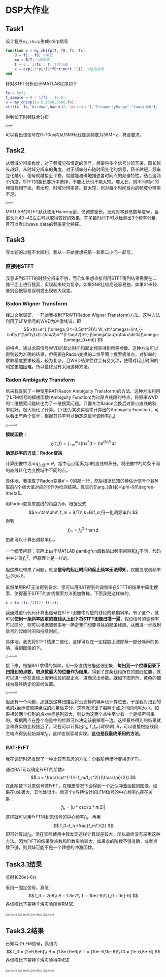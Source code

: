 # DSP大作业

## Task1

设计程序`my_chirp`生成chirp信号

```matlab
function x = my_chirp(T, f0, f1, fs)
    B = f1 - f0; %带宽
    mu = B/T; %调频率
    t = 0 : 1/fs : T; %时间轴
    x = exp(1i*pi*(2*f0*t+mu*t.^2)); %输出信号
end
```

针对STFT分析设计MATLAB程序如下

```matlab
fs = 5e7;
t_sample = 0 : 1/fs : 1e-5;
x = my_chirp(1e-5,15e6,35e6,fs);
stft(x, fs,"Window",hann(42,'periodic'),"FrequencyRange","twosided");
```

得到如下时频联合分布

<img src=".\img\task1.png" alt="task1" style="zoom:50%;" />

可以看出该信号在0\~10us内从15MHz线性调频变为35MHz，符合要求。

## Task2

从频域分辨率角度，对于频域分布恒定的信号，想要将多个信号分辨开来，窗长越长越好。从时域分辨率的角度，对于频率分布随时间变化的信号，窗长越短，频率变化越小，信号就越接近平稳，就越能准确地描述各时间点的频谱特性。结合这两个角度，STFT的窗长要折中选择，不能太长也不能太短。若太长，则不同时间的频谱互相干扰，若太短，时域分辨率差。若太短，则对每个时间段内的频域分辨率不足。

<img src=".\img\task2.png" alt="task2" style="zoom:50%;" />

MATLAB的STFT默认使用Hanning窗，仅调整窗长，发现对本题参数与信号，当窗长为40~42左右可以取得较好的效果，在多数时间下可以检测出3个频率分量，且可以看出wave_data的频率变化特征。

## Task3

写本题的过程不太顺利，我从一开始就想把第一和第二小问一起写。

### 直接用STFT

我意识到STFT的时频分辨率不够，而且如果想直接利用STFT得到结果需要在二维平面上进行搜索，实现起来较为复杂。如果SNR比较高还容易些，如果SNR较低则会很容易误判或出现较大误差。

### Radon Wigner Transform

经过文献调研，一开始我找到了RWT(Radon Wigner Transform)方法。这种方法利用了LFM信号的WVD为冲激线谱，即
$$
x(t)=e^{j(\omega_0 t+0.5mt^2)}\\
W_x(t,\omega)=\int_{-\infty}^{\infty}x(t+\tau/2)x^*(t-\tau/2)e^{-j\omega\tau}d\tau=\delta(\omega-(\omega_0+mt))
$$
的特点，通过求原信号WVD的起止时间和起止频率得到所需参数。这种方法可以得到较为准确的结果，但需要在Radon变换的二维平面上搜索极值点，对斜率的求取精度要求较高，较为复杂。且WVD结果往往会有交叉项，使得对起止时间的判定更加困难。所以最终没有采用这种方法。

### Radon Ambiguity Transform

后来我查到了一种使用RAT(Radon Ambiguity Transform)的方法。这种方法利用了LFM信号的模棱函数(Ambiguity Function)为过原点线段的特点，将原来WVD的二维搜索问题转化为了一维搜索问题。只需关注Radon变换后过原点直线的斜率就好，极大简化了计算。(下图为某次实验中计算出的Ambiguity Function，可以看出有两个信号，根据其斜率可以确定原信号调频率$f_m$)

<img src=".\task3_2\untitled3.png" alt="untitled3" style="zoom:50%;" />

**模糊函数：**
$$
\chi (\tau ,f)=\int _{-\infty }^{\infty}s(t)s^{*}(t-\tau )e^{i2\pi ft}\,dt
$$
**确定斜率的方法：Radon变换**

计算图像中沿$\arg_{法线}=\theta$，距中心点距离为$d$的直线的积分，将图像中的每条不同的直线转化为变换域中不同的点。

具体地，我提取了Radon变换$d=0$的那一行，然后根据已知的待估计信号个数$N$取前$N$个极大值对应的$\theta$作为检测结果。真实的$\arg_{直线}=\phi=90\degree-\theta$。



用Radon变换求直线的角度为$\phi$，根据公式
$$
k=\tan\phi\\
f_m = B/T\\
k=B/f_s(归一化调频率)\\
$$
得到
$$
f_m=f_s^2*\tan\phi
$$
由此可以计算出调频率$f_m$。

一个细节问题：实际上由于MATLAB pambgfun函数输出频率间隔和$f_s$不同，代码中并非乘$f_s^2$，但原理上是一样的。

但这样也带来了问题，就是**信号的起止时间和起止频率无法得知**，仅能提取调频率$f_m$的大小。

虽然单用RAT无法得到要求，但可以用RAT得到的调频率在STFT的结果中简化搜索，使得基于STFT的直线搜索方法更加鲁棒。下面我是这样做的。

```matlab
k = fm./fs./(f(2)-f(1));
```

我通过这行代码计算出信号在STFT图像中对应的线段的预期斜率。有了这个，就可以**使用一条斜率固定的直线从上到下将STFT图像扫描一遍**，假设信号的调频率可以区分，则可以根据调频率唯一确定我们想要寻找的那条线段，从而进一步找到信号的起始时间和持续时间。

具体地，我先将STFT结果二值化，这样可以在一定程度上滤除掉一部分噪声的影响，得到图像如下。

<img src=".\task3_2\untitled5.png" alt="untitled5" style="zoom:50%;" />

接下来，根据RAT求得的斜率，用一条直线扫描这张图象，**每扫到一个位置记录下扫描到的点数，取点数最大的位置作为结果**。得到了这条线段所在的直线位置，就可以进一步在直线上搜索线段的起止点，进而求出参数。就如下图所示，黄色的细线为最终确定的直线位置。

<img src=".\task3_2\untitled6.png" alt="untitled6" style="zoom:50%;" />

但还有一个问题，那就是这样扫描会将没滤掉的噪声也计算进去。于是我对扫到的点的x坐标按顺序组成的向量做差分，这样就求出了每两个点之间的间隔大小。如果相邻两个扫到的点x坐标差别较大，则认为这两个点中至少有一个是噪声带来的。根据两点在整个向量中的位置可以决定该删掉哪一边。这样最终得到的结果就会和真实值比较接近了。现在可以计算出$t_0,T,f_m(调频率),B$，可以直接根据线段左端点得到起始频率$f_0$，这样也很容易实现。**这也是我最终采用的方法。**

### RAT-FrFT

我在调研时还发现了一种比较有意思的方法：分数阶傅里叶变换(FrFT)。

通过RAT可以确定FrFT的阶数a
$$
a = \frac{\cot^{-1}(-f_m/f_s^2)}{\frac{\pi}{2}}
$$
在此阶数下对原信号做FrFT，在理想情况下会得到一个近似冲激函数的图像，结果在u处极大，其他处很小。而这个u与待估计的LFM信号的中心频率$f_h$存在关系：
$$
f_h=|u*\csc(a*\pi/2)|
$$
这样就可以用FrFT得到原信号的中心频率$f_h$，再用
$$
f_0=f_h-\frac{f_mT}{2}
$$
即可计算出$f_0$。但在实际使用中我发现这样计算误差较大，所以最终没有采用这种方法。因为FrFT的结果受点数和阶数影响较大，如果求的阶数不够准确，或者点数不够，则频域可能不是一个理想的冲激函数。

## Task3.1结果

总时长26e(-6)s

采用一固定信号，真值：
$$
f_0 = 2e6\\
B = 1.8e7\\
T = 10e(-6)\\
t_0 = 1e(-6)
$$
各信噪比下蒙特卡洛实验所得RMSE

<img src=".\task3_1\t0_RMSE.png" alt="t0_RMSE" style="zoom:50%;" />

<img src=".\task3_1\T_RMSE.png" alt="T_RMSE" style="zoom:50%;" />

<img src=".\task3_1\f0_RMSE.png" alt="f0_RMSE" style="zoom:50%;" />

<img src=".\task3_1\B_RMSE.png" alt="B_RMSE" style="zoom:50%;" />

## Task3.2结果

已知两个LFM信号，真值为
$$
f_0 = [2e6,9e6]\\
B = [1.8e7,6e6]\\
T = [10e-6,11e-6]\\
t0 = [1e-6,8e-6]
$$
各信噪比下蒙特卡洛实验得RMSE

<img src=".\task3_2\t0_RMSE.png" alt="t0_RMSE" style="zoom:50%;" />

<img src=".\task3_2\T_RMSE.png" alt="T_RMSE" style="zoom:50%;" />

<img src=".\task3_2\f0_RMSE.png" alt="f0_RMSE" style="zoom:50%;" />

<img src=".\task3_2\B_RMSE.png" alt="B_RMSE" style="zoom:50%;" />